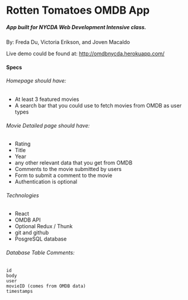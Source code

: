 # Rotten Tomatoes OMDB App
#####  App built for NYCDA Web Development Intensive class.
By: Freda Du, Victoria Erikson, and Joven Macaldo

Live demo could be found at: http://omdbnycda.herokuapp.com/


#### Specs
###### Homepage should have:
* At least 3 featured movies
* A search bar that you could use to fetch movies from OMDB as user types

###### Movie Detailed page should have:
* Rating
* Title
* Year
* any other relevant data that you get from OMDB
* Comments to the movie submitted by users
* Form to submit a comment to the movie
* Authentication is optional

###### Technologies
* React
* OMDB API
* Optional Redux / Thunk
* git and github
* PosgreSQL database

###### Database Table Comments:

```
id
body
user
movieID (comes from OMDB data)
timestamps
```

